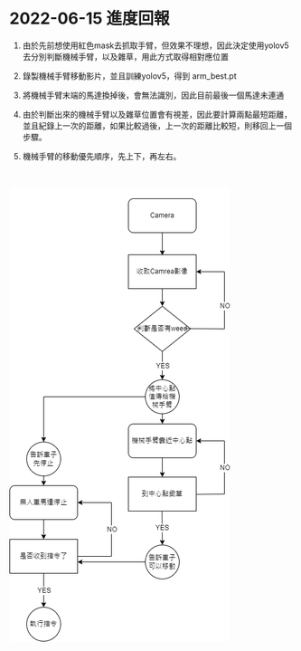 
# 2022-06-15 進度回報

1. 由於先前想使用紅色mask去抓取手臂，但效果不理想，因此決定使用yolov5去分別判斷機械手臂，以及雜草，用此方式取得相對應位置
   
2. 錄製機械手臂移動影片，並且訓練yolov5，得到 arm_best.pt

3. 將機械手臂末端的馬達換掉後，會無法識別，因此目前最後一個馬達未連通

4. 由於判斷出來的機械手臂以及雜草位置會有視差，因此要計算兩點最短距離，並且紀錄上一次的距離，如果比較過後，上一次的距離比較短，則移回上一個步驟。

5. 機械手臂的移動優先順序，先上下，再左右。

<br>

![dataflow](./resoureces/pic1.png)
